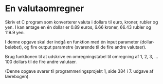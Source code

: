 # En valutaomregner

Skriv et C program som konverterer valuta i dollars til euro, kroner, rubler og yen. I kan antage en én dollar er 0.89 euros, 6.66 kroner, 66.43 rubler og 119.9 yen.

I denne opgave skal der indgå en funktion med én input parameter (dollar-beløbet), og fire output parametre (svarende til de fire andre valutaer).

Brug funktionen til at udskrive en omregningstabel til omregning af 1, 2, 3, ... 100 dollars til de fire andre valutaer.

(Denne opgave svarer til programmeringsprojekt 1, side 384 i 7. udgave af lærebogen).
